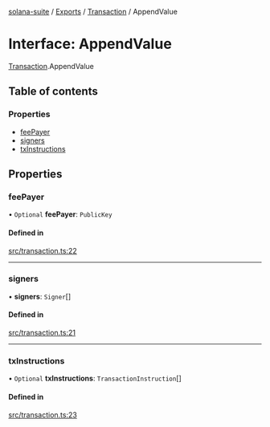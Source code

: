 [solana-suite](../README.md) / [Exports](../modules.md) / [Transaction](../modules/Transaction.md) / AppendValue

# Interface: AppendValue

[Transaction](../modules/Transaction.md).AppendValue

## Table of contents

### Properties

- [feePayer](Transaction.AppendValue.md#feepayer)
- [signers](Transaction.AppendValue.md#signers)
- [txInstructions](Transaction.AppendValue.md#txinstructions)

## Properties

### feePayer

• `Optional` **feePayer**: `PublicKey`

#### Defined in

[src/transaction.ts:22](https://github.com/fukaoi/solana-suite/blob/42af222/src/transaction.ts#L22)

___

### signers

• **signers**: `Signer`[]

#### Defined in

[src/transaction.ts:21](https://github.com/fukaoi/solana-suite/blob/42af222/src/transaction.ts#L21)

___

### txInstructions

• `Optional` **txInstructions**: `TransactionInstruction`[]

#### Defined in

[src/transaction.ts:23](https://github.com/fukaoi/solana-suite/blob/42af222/src/transaction.ts#L23)
